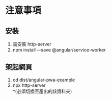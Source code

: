 # 注意事項

## 安裝
 1. 需安裝 http-server</br>
 2. npm install --save @angular/service-worker </br>

## 架起網頁
1. cd dist/angular-pwa-example </br>
2. npx http-server </br>
*(必須切換至產出的該資料夾)



